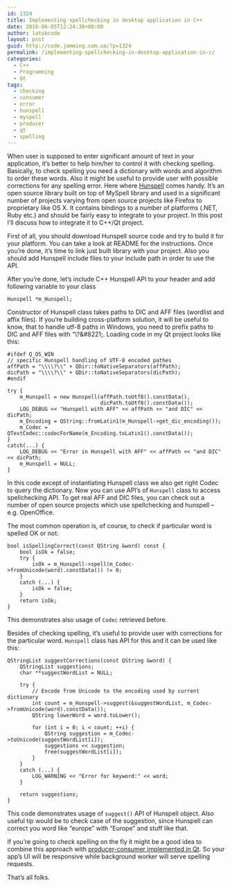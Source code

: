 ```yaml
---
id: 1324
title: Implementing spellchecking in desktop application in C++
date: 2016-06-05T12:24:38+00:00
author: latobcode
layout: post
guid: http://code.jamming.com.ua/?p=1324
permalink: /implementing-spellchecking-in-desktop-application-in-c/
categories:
  - C++
  - Programming
  - Qt
tags:
  - checking
  - consumer
  - error
  - hunspell
  - myspell
  - producer
  - qt
  - spelling
---
```

When user is supposed to enter significant amount of text in your application, it&#8217;s better to help him/her to control it with checking spelling. Basically, to check spelling you need a dictionary with words and algorithm to order these words. Also it might be useful to provide user with possible corrections for any spelling error. Here where [Hunspell](https://hunspell.github.io/) comes handy. It&#8217;s an open source library built on top of MySpell library and used in a significant number of projects varying from open source projects like Firefox to proprietary like OS X. It contains bindings to a number of platforms (.NET, Ruby etc.) and should be fairly easy to integrate to your project. In this post I&#8217;ll discuss how to integrate it to C++/Qt project.

<!--more-->

First of all, you should download Hunspell source code and try to build it for your platform. You can take a look at README for the instructions. Once you&#8217;re done, it&#8217;s time to link just built library with your project. Also you should add Hunspell include files to your include path in order to use the API.

After you&#8217;re done, let&#8217;s include C++ Hunspell API to your header and add following variable to your class

<pre><code class="language-clike">Hunspell *m_Hunspell;</code></pre>

Constructor of Hunspell class takes paths to DIC and AFF files (wordlist and affix files). If you&#8217;re building cross-platform solution, it will be useful to know, that to handle utf-8 paths in Windows, you need to prefix paths to DIC and AFF files with &#8220;\\?\&#8221;. Loading code in my Qt project looks like this:

<pre><code class="language-clike">#ifdef Q_OS_WIN
// specific Hunspell handling of UTF-8 encoded pathes
affPath = "\\\\?\\" + QDir::toNativeSeparators(affPath);
dicPath = "\\\\?\\" + QDir::toNativeSeparators(dicPath);
#endif

try {
    m_Hunspell = new Hunspell(affPath.toUtf8().constData(),
                              dicPath.toUtf8().constData());
    LOG_DEBUG &lt;&lt; "Hunspell with AFF" &lt;&lt; affPath &lt;&lt; "and DIC" &lt;&lt; dicPath; 
    m_Encoding = QString::fromLatin1(m_Hunspell-&gt;get_dic_encoding());
    m_Codec = QTextCodec::codecForName(m_Encoding.toLatin1().constData());
}
catch(...) {
    LOG_DEBUG &lt;&lt; "Error in Hunspell with AFF" &lt;&lt; affPath &lt;&lt; "and DIC" &lt;&lt; dicPath;
    m_Hunspell = NULL;
}</code></pre>

In this code except of instantiating Hunspell class we also get right Codec to query the dictionary. Now you can use API&#8217;s of <code class="language-clike">Hunspell</code> class to access spellchecking API. To get real AFF and DIC files, you can check out a number of open source projects which use spellchecking and hunspell &#8211; e.g. OpenOffice.

The most common operation is, of course, to check if particular word is spelled OK or not:

<pre><code class="language-clike">bool isSpellingCorrect(const QString &word) const {
    bool isOk = false;
    try {
        isOk = m_Hunspell-&gt;spell(m_Codec-&gt;fromUnicode(word).constData()) != 0;
    }
    catch (...) {
        isOk = false;
    }
    return isOk;
}
</code></pre>

This demonstrates also usage of <code class="language-clike">Codec</code> retrieved before.

Besides of checking spelling, it&#8217;s useful to provide user with corrections for the particular word. <code class="language-clike">Hunspell</code> class has API for this and it can be used like this:

<pre><code class="language-clike">QStringList suggestCorrections(const QString &word) {
    QStringList suggestions;
    char **suggestWordList = NULL;

    try {
        // Encode from Unicode to the encoding used by current dictionary
        int count = m_Hunspell-&gt;suggest(&suggestWordList, m_Codec-&gt;fromUnicode(word).constData());
        QString lowerWord = word.toLower();

        for (int i = 0; i &lt; count; ++i) { 
            QString suggestion = m_Codec-&gt;toUnicode(suggestWordList[i]);
            suggestions &lt;&lt; suggestion;
            free(suggestWordList[i]);
        }
    }
    catch (...) {
        LOG_WARNING &lt;&lt; "Error for keyword:" &lt;&lt; word;
    }

    return suggestions;
}</code></pre>

This code demonstrates usage of <code class="language-clike">suggest()</code> API of Hunspell object. Also useful tip would be to check case of the suggestion, since Hunspell can correct you word like &#8220;europe&#8221; with &#8220;Europe&#8221; and stuff like that.

If you&#8217;re going to check spelling on the fly it might be a good idea to combine this approach with [producer-consumer implemented in Qt](http://code.jamming.com.ua/classic-producer-consumer-in-qtc/). So your app&#8217;s UI will be responsive while background worker will serve spelling requests.

That&#8217;s all folks.